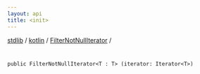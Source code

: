 ```yaml
---
layout: api
title: <init>
---
```

[stdlib](../../index.md) / [kotlin](../index.md) / [FilterNotNullIterator](index.md) / [<init>](_init_.md)

# <init>

```
public FilterNotNullIterator<T : T> (iterator: Iterator<T>)
```
